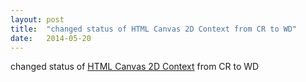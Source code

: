 ```yaml
---
layout: post
title:  "changed status of HTML Canvas 2D Context from CR to WD"
date:   2014-05-20
---
```


changed status of <a href="http://www.w3.org/TR/2dcontext/">HTML Canvas 2D Context</a> from CR to WD